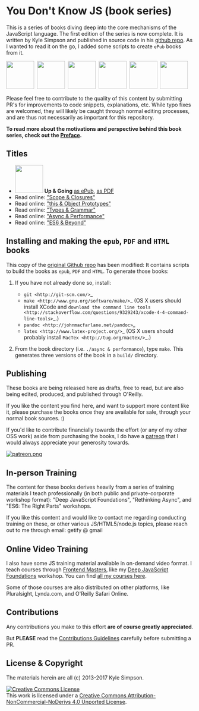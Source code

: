 # You Don't Know JS (book series)

This is a series of books diving deep into the core mechanisms of the JavaScript language. The first edition of the series is now complete. It is written by Kyle Simpson and published in source code in his [github repo](https://github.com/getify/You-Dont-Know-JS). As I wanted to read it on the go, I added some scripts to create `ePub` books from it.

<a href="http://www.ebooks.com/1993212/you-don-t-know-js-up-going/simpson-kyle/"><img src="up %26 going/cover.jpg" width="75"></a>&nbsp;
<a href="http://www.ebooks.com/1647631/you-don-t-know-js-scope-closures/simpson-kyle/"><img src="scope %26 closures/cover.jpg" width="75"></a>&nbsp;
<a href="http://www.ebooks.com/1734321/you-don-t-know-js-this-object-prototypes/simpson-kyle/"><img src="this %26 object prototypes/cover.jpg" width="75"></a>&nbsp;
<a href="http://www.ebooks.com/1935541/you-don-t-know-js-types-grammar/simpson-kyle/"><img src="types %26 grammar/cover.jpg" width="75"></a>&nbsp;
<a href="http://www.ebooks.com/1977375/you-don-t-know-js-async-performance/simpson-kyle/"><img src="async %26 performance/cover.jpg" width="75"></a>&nbsp;
<a href="http://www.ebooks.com/2481820/you-don-t-know-js-es6-beyond/simpson-kyle/"><img src="es6 %26 beyond/cover.jpg" width="75"></a>

Please feel free to contribute to the quality of this content by submitting PR's for improvements to code snippets, explanations, etc. While typo fixes are welcomed, they will likely be caught through normal editing processes, and are thus not necessarily as important for this repository.

**To read more about the motivations and perspective behind this book series, check out the [Preface](preface.md).**

## Titles

* <img src="up %26 going/cover.jpg" width="75"> **Up & Going** [as ePub](https://github.com/tillg/You-Dont-Know-JS/raw/master/up%20%26%20going/build/epub/YDKJS-UpNgoing.epub), [as PDF](https://github.com/tillg/You-Dont-Know-JS/raw/master/up%20%26%20going/build/pdf/YDKJS-UpNgoing.pdf)
* Read online: ["Scope & Closures"](scope\%20&\%20closures/README.md#you-dont-know-js-scope--closures)
* Read online: ["this & Object Prototypes"](this\%20&\%20object\%20prototypes/README.md#you-dont-know-js-this--object-prototypes)
* Read online: ["Types & Grammar"](types\%20&\%20grammar/README.md#you-dont-know-js-types--grammar)
* Read online: ["Async & Performance"](async\%20&\%20performance/README.md#you-dont-know-js-async--performance)
* Read online: ["ES6 & Beyond"](es6\%20&\%20beyond/README.md#you-dont-know-js-es6--beyond)

## Installing and making the `epub`, `PDF` and `HTML` books

This copy of the [original Github repo](https://github.com/getify/You-Dont-Know-JS) has been modified: It contains scripts to build the books as `epub`, `PDF` and `HTML`. To generate those books:

1. If you have not already done so, install:
   
   * `git <http://git-scm.com/>`_
   * `make <http://www.gnu.org/software/make/>`_ (OS X users should install XCode
     and `download the command line tools
     <http://stackoverflow.com/questions/9329243/xcode-4-4-command-line-tools>`_.)
   * `pandoc <http://johnmacfarlane.net/pandoc>`_
   * `latex <http://www.latex-project.org/>`_ (OS X users should probably
     install `MacTex <http://tug.org/mactex/>`_.)


2. From the book directory (i.e. `./async & performance`), type ``make``.
   This generates three versions of the book in a ``build/`` directory.


## Publishing

These books are being released here as drafts, free to read, but are also being edited, produced, and published through O'Reilly.

If you like the content you find here, and want to support more content like it, please purchase the books once they are available for sale, through your normal book sources. :)

If you'd like to contribute financially towards the effort (or any of my other OSS work) aside from purchasing the books, I do have a [patreon](https://www.patreon.com/getify) that I would always appreciate your generosity towards.

<a href="https://www.patreon.com/getify">[![patreon.png](https://s11.postimg.org/axpzguh77/patreon.png)](https://www.patreon.com/getify)</a>

## In-person Training

The content for these books derives heavily from a series of training materials I teach professionally (in both public and private-corporate workshop format): "Deep JavaScript Foundations", "Rethinking Async", and "ES6: The Right Parts" workshops.

If you like this content and would like to contact me regarding conducting training on these, or other various JS/HTML5/node.js topics, please reach out to me through email: getify @ gmail

## Online Video Training

I also have some JS training material available in on-demand video format. I teach courses through [Frontend Masters](https://FrontendMasters.com), like my [Deep JavaScript Foundations](https://frontendmasters.com/courses/javascript-foundations/) workshop. You can find [all my courses here](https://frontendmasters.com/kyle-simpson/).

Some of those courses are also distributed on other platforms, like Pluralsight, Lynda.com, and O'Reilly Safari Online.

## Contributions

Any contributions you make to this effort **are of course greatly appreciated**.

But **PLEASE** read the [Contributions Guidelines](CONTRIBUTING.md) carefully before submitting a PR.

## License & Copyright

The materials herein are all (c) 2013-2017 Kyle Simpson.

<a rel="license" href="http://creativecommons.org/licenses/by-nc-nd/4.0/"><img alt="Creative Commons License" style="border-width:0" src="https://i.creativecommons.org/l/by-nc-nd/4.0/88x31.png" /></a><br />This work is licensed under a <a rel="license" href="http://creativecommons.org/licenses/by-nc-nd/4.0/">Creative Commons Attribution-NonCommercial-NoDerivs 4.0 Unported License</a>.
